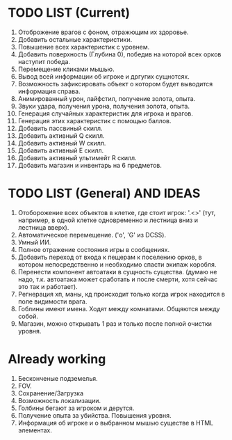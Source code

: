# TODO LIST (Current)

1. Отоброжение врагов с фоном, отражющим их здоровье.
2. Добавить остальные характеристики.
2. Повышение всех характеристик с уровнем.
3. Добавить поверхность (Глубина 0), победив на которой всех орков наступит победа.
5. Перемещение кликами мышью.
8. Вывод всей информации об игроке и дргугих сущнотсях.
8. Возможность зафиксировать объект о котором будет выводится информация справа.
9. Анимированный урон, лайфстил, получение золота, опыта.
10. Звуки удара, получения урона, получения золота, опыта.
11. Генерация случайных характеристик для игрока и врагов.
12. Генерация этих характеристик с помощью баллов.
13. Добавить пассвиный скилл.
14. Добавить активный Q скилл.
14. Добавить активный W скилл.
14. Добавить активный E скилл.
14. Добавить активный ультимейт R скилл.
15. Добавить магазин и инвентарь на 6 предметов.

# TODO LIST (General) AND IDEAS

1. Отоборожение всех объектов в клетке, где стоит игрок: '.<>' (тут, например, в одной клетке одновременно и лестница вниз и лестница вверх).
2. Автоматическое перемещение. ('o', 'G' из DCSS).
5. Умный ИИ.
7. Полное отражение состояния игры в сообщениях.
8. Добавить переход от входа к пещерам к поселению орков, в котором непосредственно и необходимо спасти экипаж коробля.
5. Перенести компонент автоатаки в сущность существа. (думаю не надо, т.к. автоатака может сработать и после смерти, хотя сейчас это так и работает).
15. Регнерация хп, маны, кд происходит только когда игрок находится в поле видимости врага.
16. Гоблины имеют имена. Ходят между комнатами. Общяются между собой.
17. Магазин, можно открывать 1 раз и только после полной очистки уровня.

# Already working

1. Бесконченые подземелья.
2. FOV.
3. Сохранение/Загрузка
4. Возможность локализации.
5. Голбины бегают за игроком и дерутся.
6. Получение опыта за убийства. Повышения уровня.
7. Информация об игроке и о выбранном мышью существе в HTML элементах.
